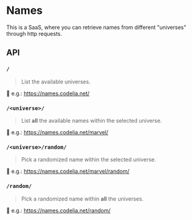 # Names

This is a SaaS, where you can retrieve names from different "universes" through http requests.

## API

### `/`

> List the available universes.

💾 e.g.: https://names.codelia.net/

### `/<universe>/`

> List **all** the available names within the selected universe.

💾 e.g.: https://names.codelia.net/marvel/

### `/<universe>/random/`

> Pick a randomized name within the selected universe.

💾 e.g.: https://names.codelia.net/marvel/random/

### `/random/`

> Pick a randomized name within **all** the universes.

💾 e.g.: https://names.codelia.net/random/
